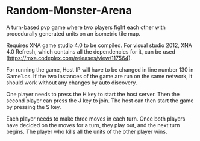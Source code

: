 # Random-Monster-Arena
A turn-based pvp game where two players fight each other with procedurally generated units on an isometric tile map.


Requires XNA game studio 4.0 to be compiled. For visual studio 2012, XNA 4.0 Refresh, which contains all the dependencies for it, can be used (https://mxa.codeplex.com/releases/view/117564).

For running the game, Host IP will have to be changed in line number 130 in Game1.cs. If the two instances of the game are run on the same network, it should work without any changes by auto discovery.

One player needs to press the H key to start the host server. Then the second player can press the J key to join. The host can then start the game by pressing the S key.

Each player needs to make three moves in each turn. Once both players have decided on the moves for a turn, they play out, and the next turn begins. The player who kills all the units of the other player wins.